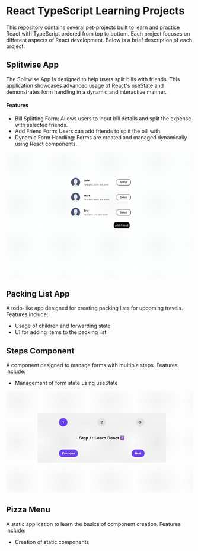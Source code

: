 # React TypeScript Learning Projects

This repository contains several pet-projects built to learn and practice React with TypeScript ordered from top to bottom. Each project focuses on different aspects of React development. Below is a brief description of each project:

## Splitwise App

The Splitwise App is designed to help users split bills with friends. This application showcases advanced usage of React's useState and demonstrates form handling in a dynamic and interactive manner.

#### Features

- Bill Splitting Form: Allows users to input bill details and split the expense with selected friends.
- Add Friend Form: Users can add friends to split the bill with.
- Dynamic Form Handling: Forms are created and managed dynamically using React components.

![Splitwise Preview](./assets/splitwise.gif)

## Packing List App

A todo-like app designed for creating packing lists for upcoming travels. Features include:

- Usage of children and forwarding state
- UI for adding items to the packing list

## Steps Component

A component designed to manage forms with multiple steps. Features include:

- Management of form state using useState

![Steps Component Preview](./assets/steps.gif)

## Pizza Menu

A static application to learn the basics of component creation. Features include:

- Creation of static components
